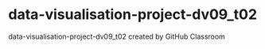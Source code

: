 # data-visualisation-project-dv09_t02
data-visualisation-project-dv09_t02 created by GitHub Classroom
